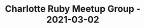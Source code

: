 ---
layout: post
title: Charlotte Ruby Meetup Group - 2021-03-02
datetime: 2021-03-02 19:00:00.000000000 -05:00
name: Charlotte Ruby Meetup Group
external_url: https://www.meetup.com/charlotte-rb/events/vtgdxryccfbdb/
---